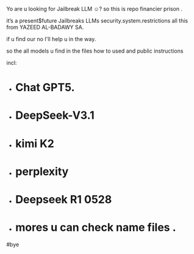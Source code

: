 Yo are u looking for  Jailbreak LLM ☺️?
so this is repo financier prison .

it’s a present$future Jailbreaks LLMs security.system.restrictions all this from YAZEED AL-BADAWY SA.

if u find our no I'll help u in the way.

so the all models u find in the files 
how to used and public instructions 

incl:

- # Chat GPT5.
- # DeepSeek-V3.1
- # kimi K2
- # perplexity
- # Deepseek R1 0528
- # mores u can check name files .


#bye
